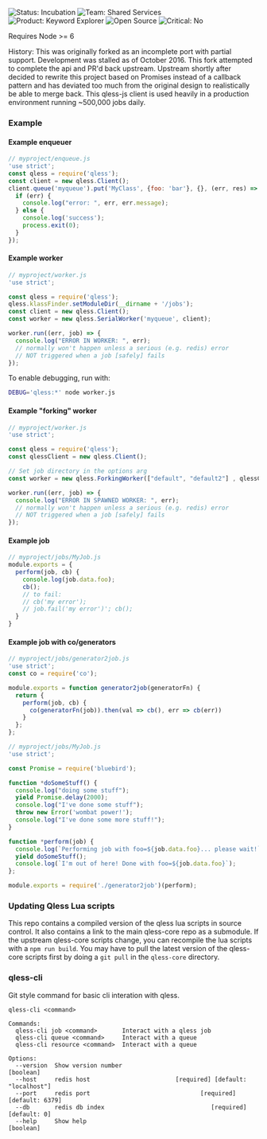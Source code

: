 ![Status: Incubation](https://img.shields.io/badge/status-incubation-green.svg?style=flat)
![Team: Shared Services](https://img.shields.io/badge/team-shared_services-green.svg?style=flat)
![Product: Keyword Explorer](https://img.shields.io/badge/product-keyword_explorer-blue.svg?style=flat)
![Open Source](https://img.shields.io/badge/open_source-yes-green.svg?style=flat)
![Critical: No](https://img.shields.io/badge/critical-no-green.svg?style=flat)

Requires Node >= 6

History:  This was originally forked as an incomplete port with partial support.  Development was stalled as of October 2016.  This fork attempted to complete the api and PR'd back upstream.  Upstream shortly after decided to rewrite this project based on Promises instead of a callback pattern and has deviated too much from the original design to realistically be able to merge back.  This qless-js client is used heavily in a production environment running ~500,000 jobs daily.  

### Example
#### Example enqueuer
```javascript
// myproject/enqueue.js
'use strict';
const qless = require('qless');
const client = new qless.Client();
client.queue('myqueue').put('MyClass', {foo: 'bar'}, {}, (err, res) => {
  if (err) {
    console.log("error: ", err, err.message);
  } else {
    console.log('success');
    process.exit(0);
  }
});
```

#### Example worker
```javascript
// myproject/worker.js
'use strict';

const qless = require('qless');
qless.klassFinder.setModuleDir(__dirname + '/jobs');
const client = new qless.Client();
const worker = new qless.SerialWorker('myqueue', client);

worker.run((err, job) => {
  console.log("ERROR IN WORKER: ", err);
  // normally won't happen unless a serious (e.g. redis) error
  // NOT triggered when a job [safely] fails
});
```

To enable debugging, run with:

```bash
DEBUG='qless:*' node worker.js
```

#### Example "forking" worker
```javascript
// myproject/worker.js
'use strict';

const qless = require('qless');
const qlessClient = new qless.Client();

// Set job directory in the options arg
const worker = new qless.ForkingWorker(["default", "default2"] , qlessClient, { moduleDir: __dirname + '/jobs' });

worker.run((err, job) => {
  console.log("ERROR IN SPAWNED WORKER: ", err);
  // normally won't happen unless a serious (e.g. redis) error
  // NOT triggered when a job [safely] fails
});
```

#### Example job

```javascript
// myproject/jobs/MyJob.js
module.exports = {
  perform(job, cb) {
    console.log(job.data.foo);
    cb();
    // to fail:
    // cb('my error');
    // job.fail('my error')'; cb();
  }
}
```

#### Example job with co/generators

```javascript
// myproject/jobs/generator2job.js
'use strict';
const co = require('co');

module.exports = function generator2job(generatorFn) {
  return {
    perform(job, cb) {
      co(generatorFn(job)).then(val => cb(), err => cb(err))
    }
  };
};
```

```javascript
// myproject/jobs/MyJob.js
'use strict';

const Promise = require('bluebird');

function *doSomeStuff() {
  console.log("doing some stuff");
  yield Promise.delay(2000);
  console.log("I've done some stuff");
  throw new Error('wombat power!');
  console.log("I've done some more stuff!");
}

function *perform(job) {
  console.log(`Performing job with foo=${job.data.foo}... please wait!`);
  yield doSomeStuff();
  console.log(`I'm out of here! Done with foo=${job.data.foo}`);
};

module.exports = require('./generator2job')(perform);
```

### Updating Qless Lua scripts
This repo contains a compiled version of the qless lua scripts in source
control. It also contains a link to the main qless-core repo as a
submodule. If the upstream qless-core scripts change, you can recompile
the lua scripts with a `npm run build`. You may have to pull the latest
version of the qless-core scripts first by doing a `git pull` in the
`qless-core` directory.


### qless-cli
Git style command for basic cli interation with qless.
```
qless-cli <command>

Commands:
  qless-cli job <command>       Interact with a qless job
  qless-cli queue <command>     Interact with a queue
  qless-cli resource <command>  Interact with a queue

Options:
  --version  Show version number                                       [boolean]
  --host     redis host                        [required] [default: "localhost"]
  --port     redis port                               [required] [default: 6379]
  --db       redis db index                              [required] [default: 0]
  --help     Show help                                                 [boolean]
```

